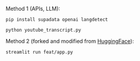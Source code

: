 Method 1 (APIs, LLM):

`pip install supadata openai langdetect`

`python youtube_transcript.py`

Method 2 (forked and modified from [HuggingFace](https://huggingface.co/spaces/BatuhanYilmaz/Youtube-Transcriber/tree/main)):

`streamlit run feat/app.py`